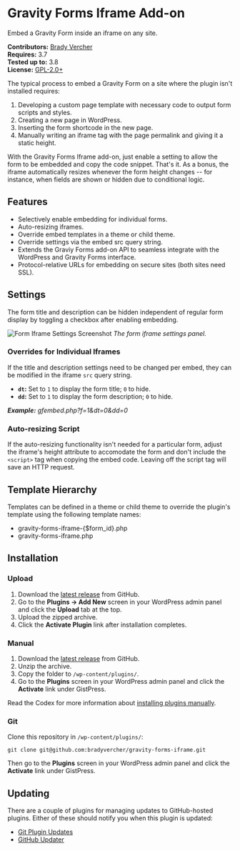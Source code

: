 # Gravity Forms Iframe Add-on

Embed a Gravity Form inside an iframe on any site.

__Contributors:__ [Brady Vercher](https://github.com/bradyvercher)  
__Requires:__ 3.7  
__Tested up to:__ 3.8  
__License:__ [GPL-2.0+](http://www.gnu.org/licenses/gpl-2.0.html)

The typical process to embed a Gravity Form on a site where the plugin isn't installed requires:

1. Developing a custom page template with necessary code to output form scripts and styles.
2. Creating a new page in WordPress.
3. Inserting the form shortcode in the new page.
4. Manually writing an iframe tag with the page permalink and giving it a static height.

With the Gravity Forms Iframe add-on, just enable a setting to allow the form to be embedded and copy the code snippet. That's it. As a bonus, the iframe automatically resizes whenever the form height changes -- for instance, when fields are shown or hidden due to conditional logic.

## Features

* Selectively enable embedding for individual forms.
* Auto-resizing iframes.
* Override embed templates in a theme or child theme.
* Override settings via the embed src query string.
* Extends the Graviy Forms add-on API to seamless integrate with the WordPress and Gravity Forms interface.
* Protocol-relative URLs for embedding on secure sites (both sites need SSL).

## Settings

The form title and description can be hidden independent of regular form display by toggling a checkbox after enabling embedding.

![Form Iframe Settings Screenshot](https://raw.github.com/bradyvercher/gravity-forms-iframe/master/screenshot-1.png)
_The form iframe settings panel._

### Overrides for Individual Iframes

If the title and description settings need to be changed per embed, they can be modified in the iframe `src` query string.

* **`dt`:** Set to `1` to display the form title; `0` to hide.
* **`dd`:** Set to `1` to display the form description; `0` to hide.

_**Example:** gfembed.php?f=1&dt=0&dd=0_

### Auto-resizing Script

If the auto-resizing functionality isn't needed for a particular form, adjust the iframe's height attribute to accomodate the form and don't include the `<script>` tag when copying the embed code. Leaving off the script tag will save an HTTP request.

## Template Hierarchy

Templates can be defined in a theme or child theme to override the plugin's template using the following template names:

* gravity-forms-iframe-{$form_id}.php
* gravity-forms-iframe.php

## Installation ##

### Upload ###

1. Download the [latest release](https://github.com/bradyvercher/gravity-forms-iframe/archive/master.zip) from GitHub.
2. Go to the __Plugins &rarr; Add New__ screen in your WordPress admin panel and click the __Upload__ tab at the top.
3. Upload the zipped archive.
4. Click the __Activate Plugin__ link after installation completes.

### Manual ###

1. Download the [latest release](https://github.com/bradyvercher/gravity-forms-iframe/archive/master.zip) from GitHub.
2. Unzip the archive.
3. Copy the folder to `/wp-content/plugins/`.
4. Go to the __Plugins__ screen in your WordPress admin panel and click the __Activate__ link under GistPress.

Read the Codex for more information about [installing plugins manually](http://codex.wordpress.org/Managing_Plugins#Manual_Plugin_Installation).

### Git ###

Clone this repository in `/wp-content/plugins/`:

`git clone git@github.com:bradyvercher/gravity-forms-iframe.git`

Then go to the __Plugins__ screen in your WordPress admin panel and click the __Activate__ link under GistPress.

## Updating ##

There are a couple of plugins for managing updates to GitHub-hosted plugins. Either of these should notify you when this plugin is updated:

* [Git Plugin Updates](https://github.com/brainstormmedia/git-plugin-updates)
* [GitHub Updater](https://github.com/afragen/github-updater)
